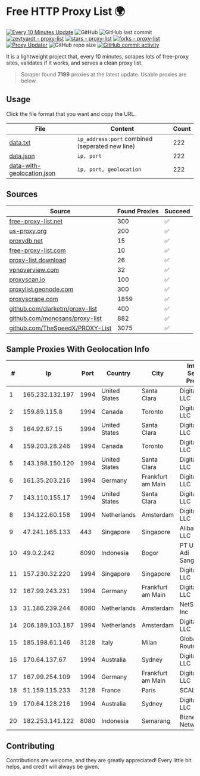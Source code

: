 
# Free HTTP Proxy List 🌍

[![Every 10 Minutes Update](https://github.com/mertguvencli/http-proxy-list/actions/workflows/main.yml/badge.svg?branch=main)](https://github.com/mertguvencli/http-proxy-list/actions/workflows/main.yml)
![GitHub](https://img.shields.io/github/license/mertguvencli/http-proxy-list)
![GitHub last commit](https://img.shields.io/github/last-commit/mertguvencli/http-proxy-list)
[![zevtyardt - proxy-list](https://img.shields.io/static/v1?label=zevtyardt&message=proxy-list&color=blue&logo=github)](https://github.com/zevtyardt/proxy-list "Go to GitHub repo")
[![stars - proxy-list](https://img.shields.io/github/stars/zevtyardt/proxy-list?style=social)](https://github.com/zevtyardt/proxy-list)
[![forks - proxy-list](https://img.shields.io/github/forks/zevtyardt/proxy-list?style=social)](https://github.com/zevtyardt/proxy-list)
[![Proxy Updater](https://github.com/zevtyardt/proxy-list/workflows/Proxy%20Updater/badge.svg)](https://github.com/zevtyardt/proxy-list/actions?query=workflow:"Proxy+Updater")
![GitHub repo size](https://img.shields.io/github/repo-size/zevtyardt/proxy-list)
[![GitHub commit activity](https://img.shields.io/github/commit-activity/m/zevtyardt/proxy-list?logo=commits)](https://github.com/zevtyardt/proxy-list/commits/main)

It is a lightweight project that, every 10 minutes, scrapes lots of free-proxy sites, validates if it works, and serves a clean proxy list.

> Scraper found **7199** proxies at the latest update. Usable proxies are below.

## Usage

Click the file format that you want and copy the URL.

|File|Content|Count|
|----|-------|-----|
|[data.txt](https://raw.githubusercontent.com/mertguvencli/http-proxy-list/main/proxy-list/data.txt)|`ip_address:port` combined (seperated new line)|222|
|[data.json](https://raw.githubusercontent.com/mertguvencli/http-proxy-list/main/proxy-list/data.json)|`ip, port`|222|
|[data-with-geolocation.json](https://raw.githubusercontent.com/mertguvencli/http-proxy-list/main/proxy-list/data-with-geolocation.json)|`ip, port, geolocation`|222|

## Sources

|Source|Found Proxies|Succeed|
|------|-------------|-------|
|[free-proxy-list.net](https://free-proxy-list.net)|300|✅|
|[us-proxy.org](https://www.us-proxy.org)|200|✅|
|[proxydb.net](http://proxydb.net)|15|✅|
|[free-proxy-list.com](https://free-proxy-list.com/?page=&port=&type%5B%5D=http&type%5B%5D=https&up_time=0&search=Search)|10|✅|
|[proxy-list.download](https://www.proxy-list.download/HTTP)|26|✅|
|[vpnoverview.com](https://vpnoverview.com/privacy/anonymous-browsing/free-proxy-servers)|32|✅|
|[proxyscan.io](https://www.proxyscan.io)|100|✅|
|[proxylist.geonode.com](https://proxylist.geonode.com/api/proxy-list?limit=300&page=1&sort_by=lastChecked&sort_type=desc&protocols=http,https)|300|✅|
|[proxyscrape.com](https://api.proxyscrape.com/v2/?request=displayproxies&protocol=http&timeout=10000&country=all&ssl=all&anonymity=all)|1859|✅|
|[github.com/clarketm/proxy-list](https://raw.githubusercontent.com/clarketm/proxy-list/master/proxy-list-raw.txt)|400|✅|
|[github.com/monosans/proxy-list](https://raw.githubusercontent.com/monosans/proxy-list/main/proxies/http.txt)|882|✅|
|[github.com/TheSpeedX/PROXY-List](https://raw.githubusercontent.com/TheSpeedX/PROXY-List/master/http.txt)|3075|✅|


## Sample Proxies With Geolocation Info

|#|Ip|Port|Country|City|Internet Service Provider|
|-|--|----|-------|----|-------------------------|
|1|165.232.132.197|1994|United States|Santa Clara|DigitalOcean, LLC|
|2|159.89.115.8|1994|Canada|Toronto|DigitalOcean, LLC|
|3|164.92.67.15|1994|United States|Santa Clara|DigitalOcean, LLC|
|4|159.203.28.246|1994|Canada|Toronto|DigitalOcean, LLC|
|5|143.198.150.120|1994|United States|Santa Clara|DigitalOcean, LLC|
|6|161.35.203.216|1994|Germany|Frankfurt am Main|DigitalOcean, LLC|
|7|143.110.155.17|1994|United States|Santa Clara|DigitalOcean, LLC|
|8|134.122.60.158|1994|Netherlands|Amsterdam|DigitalOcean, LLC|
|9|47.241.165.133|443|Singapore|Singapore|Alibaba.com LLC|
|10|49.0.2.242|8090|Indonesia|Bogor|PT Usaha Adi Sanggoro|
|11|157.230.32.220|1994|Singapore|Singapore|DigitalOcean, LLC|
|12|167.99.243.231|1994|Germany|Frankfurt am Main|DigitalOcean, LLC|
|13|31.186.239.244|8080|Netherlands|Amsterdam|NetSkope Inc|
|14|206.189.103.187|1994|Netherlands|Amsterdam|DigitalOcean, LLC|
|15|185.198.61.146|3128|Italy|Milan|Global Router LLC|
|16|170.64.137.67|1994|Australia|Sydney|DigitalOcean, LLC|
|17|167.99.254.109|1994|Germany|Frankfurt am Main|DigitalOcean, LLC|
|18|51.159.115.233|3128|France|Paris|SCALEWAY|
|19|170.64.128.216|1994|Australia|Sydney|DigitalOcean, LLC|
|20|182.253.141.122|8080|Indonesia|Semarang|Biznet Networks|



## Contributing

Contributions are welcome, and they are greatly appreciated! Every
little bit helps, and credit will always be given.

